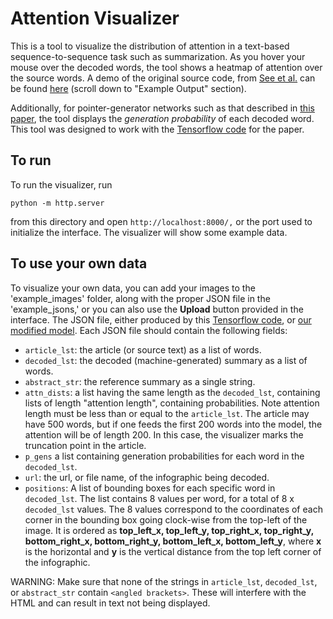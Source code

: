 # Attention Visualizer

This is a tool to visualize the distribution of attention in a text-based sequence-to-sequence task such as summarization. As you hover your mouse over the decoded words, the tool shows a heatmap of attention over the source words. A demo of the original source code, from [See et al.](https://github.com/abisee/attn_vis) can be found [here](http://www.abigailsee.com/2017/04/16/taming-rnns-for-better-summarization.html) (scroll down to "Example Output" section).

Additionally, for pointer-generator networks such as that described in [this paper](https://arxiv.org/abs/1704.04368), the tool displays the _generation probability_ of each decoded word. This tool was designed to work with the [Tensorflow code](https://github.com/abisee/pointer-generator) for the paper.

## To run

To run the visualizer, run
```
python -m http.server
```
from this directory and open `http://localhost:8000/,` or the port used to initialize the interface. The visualizer will show some example data.

## To use your own data

To visualize your own data, you can add your images to the 'example\_images' folder, along with the proper JSON file in the 'example\_jsons,' or you can also use the <b>Upload</b> button provided in the interface. The JSON file, either produced by this [Tensorflow code](https://github.com/abisee/pointer-generator), or [our modified model](https://github.com/diviz-mit/pointer_gen). Each JSON file should contain the following fields:


* `article_lst`: the article (or source text) as a list of words.
* `decoded_lst`: the decoded (machine-generated) summary as a list of words.
* `abstract_str`: the reference summary as a single string.
* `attn_dists`: a list having the same length as the `decoded_lst`, containing lists of length "attention length", containing probabilities.  Note attention length must be less than or equal to the `article_lst`. The article may have 500 words, but if one feeds the first 200 words into the model, the attention will be of length 200.  In this case, the visualizer marks the truncation point in the article.
* `p_gens` a list containing generation probabilities for each word in the `decoded_lst`.
* `url`: the url, or file name, of the infographic being decoded.
* `positions`: A list of bounding boxes for each specific word in `decoded_lst`.  The list contains 8 values per word, for a total of 8 x `decoded_lst` values.  The 8 values correspond to the coordinates of each corner in the bounding box going clock-wise from the top-left of the image.  It is ordered as <b>top_left_x, top_left_y, top_right_x, top_right_y, bottom_right_x, bottom_right_y, bottom_left_x, bottom_left_y</b>, where <b>x</b> is the horizontal and <b>y</b> is the vertical distance from the top left corner of the infographic.

WARNING: Make sure that none of the strings in `article_lst`, `decoded_lst`, or `abstract_str` contain `<angled brackets>`. These will interfere with the HTML and can result in text not being displayed.
